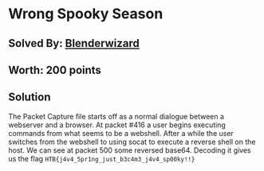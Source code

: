 # Wrong Spooky Season
## Solved By: [Blenderwizard](https://github.com/Blenderwizard)
## Worth: 200 points
## Solution

The Packet Capture file starts off as a normal dialogue between a webserver and a browser. At packet #416 a user begins executing commands from what seems to be a webshell. After a while the user switches from the webshell to using socat to execute a reverse shell on the host. We can see at packet 500 some reversed base64. Decoding it gives us the flag `HTB{j4v4_5pr1ng_just_b3c4m3_j4v4_sp00ky!!}`
